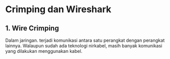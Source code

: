 # Crimping dan Wireshark

## 1. Wire Crimping
Dalam jaringan. terjadi komunikasi antara satu perangkat dengan perangkat lainnya. Walaupun sudah ada teknologi nirkabel, masih banyak komunikasi yang dilakukan menggunakan kabel.
<!--stackedit_data:
eyJoaXN0b3J5IjpbLTEyNzMyMTEzXX0=
-->